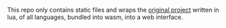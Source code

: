 This repo only contains static files and wraps the [original project](https://github.com/leftshift/spaceos/tree/revival) written in lua, of all languages, bundled into wasm, into a web interface.
